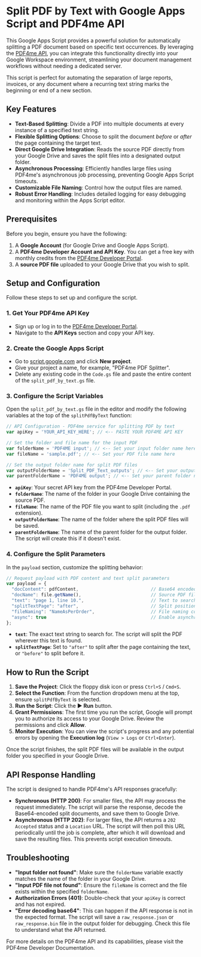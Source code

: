 # Split PDF by Text with Google Apps Script and PDF4me API

This Google Apps Script provides a powerful solution for automatically splitting a PDF document based on specific text occurrences. By leveraging the [PDF4me API](https://pdf4me.com/api), you can integrate this functionality directly into your Google Workspace environment, streamlining your document management workflows without needing a dedicated server.

This script is perfect for automating the separation of large reports, invoices, or any document where a recurring text string marks the beginning or end of a new section.

## Key Features

*   **Text-Based Splitting**: Divide a PDF into multiple documents at every instance of a specified text string.
*   **Flexible Splitting Options**: Choose to split the document *before* or *after* the page containing the target text.
*   **Direct Google Drive Integration**: Reads the source PDF directly from your Google Drive and saves the split files into a designated output folder.
*   **Asynchronous Processing**: Efficiently handles large files using PDF4me's asynchronous job processing, preventing Google Apps Script timeouts.
*   **Customizable File Naming**: Control how the output files are named.
*   **Robust Error Handling**: Includes detailed logging for easy debugging and monitoring within the Apps Script editor.

## Prerequisites

Before you begin, ensure you have the following:

1.  A **Google Account** (for Google Drive and Google Apps Script).
2.  A **PDF4me Developer Account and API Key**. You can get a free key with monthly credits from the [PDF4me Developer Portal](https://dev.pdf4me.com/dashboard/#/api-keys).
3.  A **source PDF file** uploaded to your Google Drive that you wish to split.

## Setup and Configuration

Follow these steps to set up and configure the script.

### 1. Get Your PDF4me API Key

*   Sign up or log in to the [PDF4me Developer Portal](https://dev.pdf4me.com/).
*   Navigate to the **API Keys** section and copy your API key.

### 2. Create the Google Apps Script

*   Go to [script.google.com](https://script.google.com) and click **New project**.
*   Give your project a name, for example, "PDF4me PDF Splitter".
*   Delete any existing code in the `Code.gs` file and paste the entire content of the `split_pdf_by_text.gs` file.

### 3. Configure the Script Variables

Open the `split_pdf_by_text.gs` file in the editor and modify the following variables at the top of the `splitPdfByText` function:

```javascript
// API Configuration - PDF4me service for splitting PDF by text
var apiKey = 'YOUR_API_KEY_HERE'; // <-- PASTE YOUR PDF4ME API KEY

// Set the folder and file name for the input PDF
var folderName = 'PDF4ME input'; // <-- Set your input folder name here
var fileName = 'sample.pdf'; // <-- Set your PDF file name here

// Set the output folder name for split PDF files
var outputFolderName = 'Split_PDF_Text_outputs'; // <-- Set your output folder name here
var parentFolderName = 'PDF4ME output'; // <-- Set your parent folder name here
```

*   **`apiKey`**: Your secret API key from the PDF4me Developer Portal.
*   **`folderName`**: The name of the folder in your Google Drive containing the source PDF.
*   **`fileName`**: The name of the PDF file you want to split (including the `.pdf` extension).
*   **`outputFolderName`**: The name of the folder where the split PDF files will be saved.
*   **`parentFolderName`**: The name of the parent folder for the output folder. The script will create this if it doesn't exist.

### 4. Configure the Split Parameters

In the `payload` section, customize the splitting behavior:

```javascript
// Request payload with PDF content and text split parameters
var payload = {
  "docContent": pdfContent,                           // Base64 encoded PDF content
  "docName": file.getName(),                          // Source PDF file name with extension
  "text": "page 1, line 10.",                         // Text to search for splitting
  "splitTextPage": "after",                           // Split position: "before" or "after"
  "fileNaming": "NameAsPerOrder",                     // File naming convention
  "async": true                                       // Enable asynchronous processing
};
```

*   **`text`**: The exact text string to search for. The script will split the PDF wherever this text is found.
*   **`splitTextPage`**: Set to `"after"` to split after the page containing the text, or `"before"` to split before it.

## How to Run the Script

1.  **Save the Project**: Click the floppy disk icon or press `Ctrl+S` / `Cmd+S`.
2.  **Select the Function**: From the function dropdown menu at the top, ensure `splitPdfByText` is selected.
3.  **Run the Script**: Click the **▶ Run** button.
4.  **Grant Permissions**: The first time you run the script, Google will prompt you to authorize its access to your Google Drive. Review the permissions and click **Allow**.
5.  **Monitor Execution**: You can view the script's progress and any potential errors by opening the **Execution log** (`View > Logs` or `Ctrl+Enter`).

Once the script finishes, the split PDF files will be available in the output folder you specified in your Google Drive.

## API Response Handling

The script is designed to handle PDF4me's API responses gracefully:

*   **Synchronous (HTTP 200)**: For smaller files, the API may process the request immediately. The script will parse the response, decode the Base64-encoded split documents, and save them to Google Drive.
*   **Asynchronous (HTTP 202)**: For larger files, the API returns a `202 Accepted` status and a `Location` URL. The script will then poll this URL periodically until the job is complete, after which it will download and save the resulting files. This prevents script execution timeouts.

## Troubleshooting

*   **"Input folder not found"**: Make sure the `folderName` variable exactly matches the name of the folder in your Google Drive.
*   **"Input PDF file not found"**: Ensure the `fileName` is correct and the file exists within the specified `folderName`.
*   **Authorization Errors (401)**: Double-check that your `apiKey` is correct and has not expired.
*   **"Error decoding base64"**: This can happen if the API response is not in the expected format. The script will save a `raw_response.json` or `raw_response.bin` file in the output folder for debugging. Check this file to understand what the API returned.

For more details on the PDF4me API and its capabilities, please visit the PDF4me Developer Documentation.